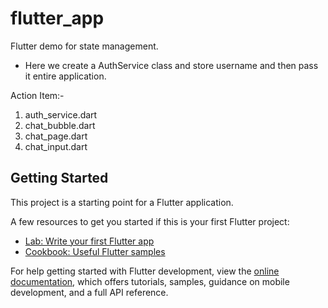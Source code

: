 # flutter_app

Flutter demo for state management.
 - Here we create a AuthService class and store username and then pass it entire application.

 Action Item:-
 1. auth_service.dart
 2. chat_bubble.dart
 3. chat_page.dart
 4. chat_input.dart


## Getting Started

This project is a starting point for a Flutter application.

A few resources to get you started if this is your first Flutter project:

- [Lab: Write your first Flutter app](https://docs.flutter.dev/get-started/codelab)
- [Cookbook: Useful Flutter samples](https://docs.flutter.dev/cookbook)

For help getting started with Flutter development, view the
[online documentation](https://docs.flutter.dev/), which offers tutorials,
samples, guidance on mobile development, and a full API reference.
